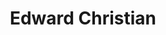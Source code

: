 ---
layout: page
title: Edward Christian
description: Fall 2020 - Spring 2021
img: assets/img/members/ed.jpg
importance: 4
category: Master Students Alumni
---